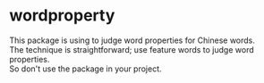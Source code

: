 # wordproperty
This package is using to judge word properties for Chinese words.  
The technique is straightforward; use feature words to judge word properties.  
So don't use the package in your project.
